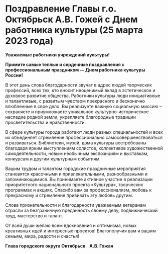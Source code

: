 <!DOCTYPE html>
<html>
    <head>
    <title>Администрация городского округа Октябрьск Новости - Поздравление Главы г.о. Октябрьск А.В. Гожей с Днем работника культуры (25 марта 2023 года)</title>
    <meta name="keywords" content=""/>
    <meta name="description" content=""/>
    <meta http-equiv="Content-Type" content="text/html; charset=utf-8"/>
            <link href="https://fonts.googleapis.com/css?family=Source+Sans+Pro:400,400i,700,700i" rel="stylesheet"> 
</head>
    <body>
    <h1>Поздравление Главы г.о. Октябрьск А.В. Гожей с Днем работника культуры (25 марта 2023 года)</h1>
    <p><strong>Уважаемые работники учреждений&nbsp;культуры!</strong>&nbsp;</p>

<p><strong>Примите самые теплые и сердечные поздравления с профессиональным праздником &mdash; Днем работника культуры России!</strong></p>

<p>В этот день слова благодарности звучат в адрес людей творческих профессий, всех тех, кто вносит неоценимый вклад в&nbsp;эстетическое и духовное развитие общества.&nbsp;Работники культуры люди инициативные и талантливые, с развитым чувством прекрасного и бесконечно влюбленные в свое дело. Вы реализуете важную социальную миссию &ndash; сохраняете и приумножаете уникальное культурно-историческое наследие родной земли, укрепляете благородные традиции просветительства и нравственности.</p>

<p>В сфере культуры города работают люди разных специальностей и всех их объединяет стремление профессионально самосовершенствоваться и развиваться. Библиотеки, музей, дома культуры востребованы благодаря ярким выступлениям солистов, коллективов художественной самодеятельности, новым необычным экспозициям и выставкам, конкурсам и другим культурным событиям.</p>

<p>Вашим трудом и талантом городские праздничные мероприятия становятся красочными и привлекательными, разнообразными и запоминающимися. Вы принимаете активное участие в реализации приоритетного национального проекта &laquo;Культура&raquo;, творческих программах и акциях. Спасибо вам за профессионализм, любовь к прекрасному и стремление прививать эту любовь другим.</p>

<p>Слова признательности и благодарности уважаемым ветеранам отрасли за безграничную преданность своему делу, подвижнический труд, мастерство и талант.</p>

<p>От всей души желаю всем вдохновения и оптимизма, новых креативных идей и интересных проектов! Благополучия вам и вашим семьям, мира, радости и счастья!&nbsp;</p>

<p><strong>Глава городского округа Октябрьск&nbsp;&nbsp;&nbsp; А.В. Гожая </strong></p>
    </body>
</html>
